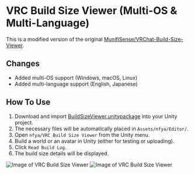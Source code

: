 # VRC Build Size Viewer (Multi-OS & Multi-Language)
This is a modified version of the original [MunifiSense/VRChat-Build-Size-Viewer](https://github.com/MunifiSense/VRChat-Build-Size-Viewer).

## Changes
- Added multi-OS support (Windows, macOS, Linux)
- Added multi-language support (English, Japanese)

## How To Use
1. Download and import [BuildSizeViewer.unitypackage](https://github.com/nfya-lab/VRChat-Build-Size-Viewer/releases/download/v1.0/BuildSizeViewer_1.0.unitypackage) into your Unity project.
2. The necessary files will be automatically placed in `Assets/nfya/Editor/`.
3. Open `nfya/VRC Build Size Viewer` from the Unity menu.
4. Build a world or an avatar in Unity (either for testing or uploading).
5. Click `Read Build Log`.
6. The build size details will be displayed.

![Image of VRC Build Size Viewer](https://nfya.net/image/githuh?/[JP]VRC_Build_Size_Viewer.png)
![Image of VRC Build Size Viewer](https://nfya.net/image/githuh?/[EN]VRC_Build_Size_Viewer.png)
